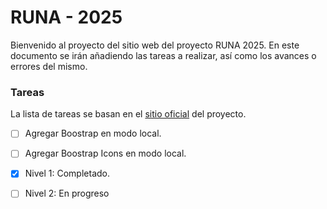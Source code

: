 # RUNA - 2025

Bienvenido al proyecto del sitio web del proyecto RUNA 2025. En este documento se irán añadiendo las tareas a realizar, así como los avances o errores del mismo.

### Tareas

La lista de tareas se basan en el [sitio oficial](https://israelcueva.github.io/colegio-docs/#/3-secundaria/proyecto) del proyecto.

- [ ] Agregar Boostrap en modo local.
- [ ] Agregar Boostrap Icons en modo local.
- [x] Nivel 1: Completado.
- [ ] Nivel 2: En progreso


